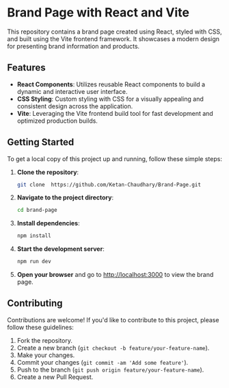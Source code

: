 
# Brand Page with React and Vite

This repository contains a brand page created using React, styled with CSS, and built using the Vite frontend framework. It showcases a modern  design for presenting brand information and products.

## Features

- **React Components**: Utilizes reusable React components to build a dynamic and interactive user interface.
- **CSS Styling**: Custom styling with CSS for a visually appealing and consistent design across the application.
- **Vite**: Leveraging the Vite frontend build tool for fast development and optimized production builds.

## Getting Started

To get a local copy of this project up and running, follow these simple steps:

1. **Clone the repository**:

   ```bash
   git clone  https://github.com/Ketan-Chaudhary/Brand-Page.git
   ```

2. **Navigate to the project directory**:

   ```bash
   cd brand-page
   ```

3. **Install dependencies**:

   ```bash
   npm install
   ```

4. **Start the development server**:

   ```bash
   npm run dev
   ```

5. **Open your browser** and go to [http://localhost:3000](http://localhost:3000) to view the brand page.


## Contributing

Contributions are welcome! If you'd like to contribute to this project, please follow these guidelines:

1. Fork the repository.
2. Create a new branch (`git checkout -b feature/your-feature-name`).
3. Make your changes.
4. Commit your changes (`git commit -am 'Add some feature'`).
5. Push to the branch (`git push origin feature/your-feature-name`).
6. Create a new Pull Request.

